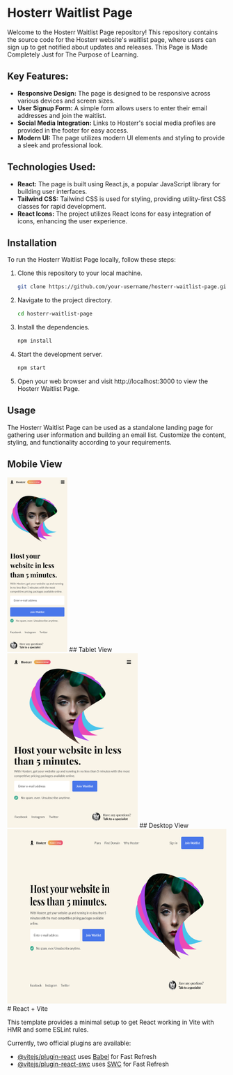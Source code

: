 # Hosterr Waitlist Page

Welcome to the Hosterr Waitlist Page repository! This repository contains the source code for the Hosterr website's waitlist page, where users can sign up to get notified about updates and releases.
This Page is Made Completely Just for The Purpose of Learning.

## Key Features:
- **Responsive Design:** The page is designed to be responsive across various devices and screen sizes.
- **User Signup Form:** A simple form allows users to enter their email addresses and join the waitlist.
- **Social Media Integration:** Links to Hosterr's social media profiles are provided in the footer for easy access.
- **Modern UI:** The page utilizes modern UI elements and styling to provide a sleek and professional look.

## Technologies Used:
- **React:** The page is built using React.js, a popular JavaScript library for building user interfaces.
- **Tailwind CSS:** Tailwind CSS is used for styling, providing utility-first CSS classes for rapid development.
- **React Icons:** The project utilizes React Icons for easy integration of icons, enhancing the user experience.

## Installation
To run the Hosterr Waitlist Page locally, follow these steps:

1. Clone this repository to your local machine.
   ```bash
   git clone https://github.com/your-username/hosterr-waitlist-page.git
   ```
2. Navigate to the project directory.
   ```bash
   cd hosterr-waitlist-page
   ```
3. Install the dependencies.
   ```bash
   npm install
   ```
4. Start the development server.
   ```bash
   npm start
   ```
5. Open your web browser and visit http://localhost:3000 to view the Hosterr Waitlist Page.

## Usage
The Hosterr Waitlist Page can be used as a standalone landing page for gathering user information and building an email list. Customize the content, styling, and functionality according to your requirements.
## Mobile View
<img src="https://github.com/shubhamkr790/Hosterr-Waitlist-Page/blob/main/Design/Landing%20Page%20-%20Mobile%20View.png" alt="image" height="400">
## Tablet View
<img src="https://github.com/shubhamkr790/Hosterr-Waitlist-Page/blob/main/Design/Landing%20Page%20-%20Tablet%20View.png" alt="tab" height="400">
## Desktop View
<img src="https://github.com/shubhamkr790/Hosterr-Waitlist-Page/blob/main/Design/Landing%20Page%20-%20Desktop%20View.png" alt="desktop" height="400">
# React + Vite

This template provides a minimal setup to get React working in Vite with HMR and some ESLint rules.

Currently, two official plugins are available:

- [@vitejs/plugin-react](https://github.com/vitejs/vite-plugin-react/blob/main/packages/plugin-react/README.md) uses [Babel](https://babeljs.io/) for Fast Refresh
- [@vitejs/plugin-react-swc](https://github.com/vitejs/vite-plugin-react-swc) uses [SWC](https://swc.rs/) for Fast Refresh
